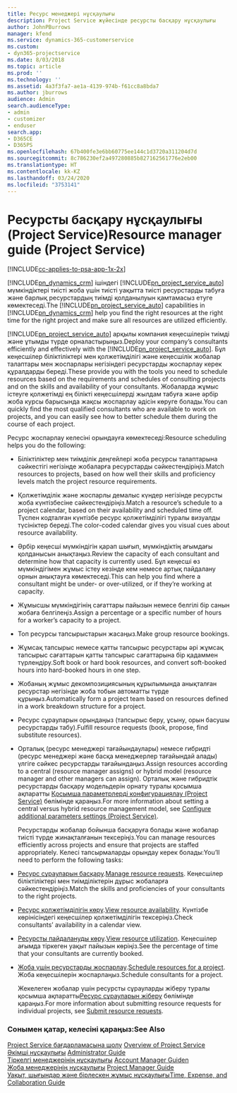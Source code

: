 ```yaml
---
title: Ресурс менеджері нұсқаулығы
description: Project Service жүйесінде ресурсты басқару нұсқаулығы
author: JohnPBurrows
manager: kfend
ms.service: dynamics-365-customerservice
ms.custom:
- dyn365-projectservice
ms.date: 8/03/2018
ms.topic: article
ms.prod: ''
ms.technology: ''
ms.assetid: 4a3f3fa7-ae1a-4139-974b-f61cc8a8bda7
ms.author: jburrows
audience: Admin
search.audienceType:
- admin
- customizer
- enduser
search.app:
- D365CE
- D365PS
ms.openlocfilehash: 67b400fe3e6bb60775ee144c1d3720a311204d7d
ms.sourcegitcommit: 8c786230ef2a497280885b827162561776e2eb00
ms.translationtype: HT
ms.contentlocale: kk-KZ
ms.lasthandoff: 03/24/2020
ms.locfileid: "3753141"
---
```

# <a name="resource-manager-guide-project-service"></a><span data-ttu-id="81c8e-103">Ресурсты басқару нұсқаулығы (Project Service)</span><span class="sxs-lookup"><span data-stu-id="81c8e-103">Resource manager guide (Project Service)</span></span>

[!INCLUDE[cc-applies-to-psa-app-1x-2x](../includes/cc-applies-to-psa-app-1x-2x.md)]

<span data-ttu-id="81c8e-104">[!INCLUDE[pn_dynamics_crm](../includes/pn-dynamics-crm.md)] ішіндегі [!INCLUDE[pn_project_service_auto](../includes/pn-project-service-auto.md)] мүмкіндіктері тиісті жоба үшін тиісті уақытта тиісті ресурстарды табуға және барлық ресурстардың тиімді қолданылуын қамтамасыз етуге көмектеседі.</span><span class="sxs-lookup"><span data-stu-id="81c8e-104">The [!INCLUDE[pn_project_service_auto](../includes/pn-project-service-auto.md)] capabilities in [!INCLUDE[pn_dynamics_crm](../includes/pn-dynamics-crm.md)] help you find the right resources at the right time for the right project and make sure all resources are utilized efficiently.</span></span>  
  
 <span data-ttu-id="81c8e-105">[!INCLUDE[pn_project_service_auto](../includes/pn-project-service-auto.md)] арқылы компания кеңесшілерін тиімді және ұтымды түрде орналастырыңыз.</span><span class="sxs-lookup"><span data-stu-id="81c8e-105">Deploy your company’s consultants efficiently and effectively with the [!INCLUDE[pn_project_service_auto](../includes/pn-project-service-auto.md)].</span></span> <span data-ttu-id="81c8e-106">Бұл кеңесшілер біліктіліктері мен қолжетімділігі және кеңесшілік жобалар талаптары мен жоспарлары негізіндегі ресурстарды жоспарлау керек құралдарды береді.</span><span class="sxs-lookup"><span data-stu-id="81c8e-106">These provide you with the tools you need to schedule resources based on the requirements and schedules of consulting projects and on the skills and availability of your consultants.</span></span> <span data-ttu-id="81c8e-107">Жобаларда жұмыс істеуге қолжетімді ең білікті кеңесшілерді жылдам табуға және әрбір жоба курсы барысында жақсы жоспарлау әдісін көруге болады.</span><span class="sxs-lookup"><span data-stu-id="81c8e-107">You can quickly find the most qualified consultants who are available to work on projects, and you can easily see how to better schedule them during the course of each project.</span></span>  
  
 <span data-ttu-id="81c8e-108">Ресурс жоспарлау келесіні орындауға көмектеседі:</span><span class="sxs-lookup"><span data-stu-id="81c8e-108">Resource scheduling helps you do the following:</span></span>  
  
- <span data-ttu-id="81c8e-109">Біліктіліктер мен тиімділік деңгейлері жоба ресурсы талаптарына сәйкестігі негізінде жобаларға ресурстарды сәйкестендіріңіз.</span><span class="sxs-lookup"><span data-stu-id="81c8e-109">Match resources to projects, based on how well their skills and proficiency levels match the project resource requirements.</span></span>  
  
- <span data-ttu-id="81c8e-110">Қолжетімділік және жоспарлы демалыс күндер негізінде ресурсты жоба күнтізбесіне сәйкестендіріңіз.</span><span class="sxs-lookup"><span data-stu-id="81c8e-110">Match a resource’s schedule to a project calendar, based on their availability and scheduled time off.</span></span> <span data-ttu-id="81c8e-111">Түспен кодталған күнтізбе ресурс қолжетімділігі туралы визуалды түсініктер береді.</span><span class="sxs-lookup"><span data-stu-id="81c8e-111">The color-coded calendar gives you visual cues about resource availability.</span></span>  
  
- <span data-ttu-id="81c8e-112">Әрбір кеңесші мүмкіндігін қарап шығып, мүмкіндіктің ағымдағы қолданысын анықтаңыз.</span><span class="sxs-lookup"><span data-stu-id="81c8e-112">Review the capacity of each consultant and determine how that capacity is currently used.</span></span> <span data-ttu-id="81c8e-113">Бұл кеңесші өз мүмкіндігімен жұмыс істеу кезінде кем немесе артық пайдалану орнын анықтауға көмектеседі.</span><span class="sxs-lookup"><span data-stu-id="81c8e-113">This can help you find where a consultant might be under- or over-utilized, or if they’re working at capacity.</span></span>  
  
- <span data-ttu-id="81c8e-114">Жұмысшы мүмкіндігінің сағаттары пайызын немесе белгілі бір санын жобаға белгілеңіз.</span><span class="sxs-lookup"><span data-stu-id="81c8e-114">Assign a percentage or a specific number of hours for a worker’s capacity to a project.</span></span>  
  
- <span data-ttu-id="81c8e-115">Топ ресурсы тапсырыстарын жасаңыз.</span><span class="sxs-lookup"><span data-stu-id="81c8e-115">Make group resource bookings.</span></span>  
  
- <span data-ttu-id="81c8e-116">Жұмсақ тапсырыс немесе қатты тапсырыс ресурстары әрі жұмсақ тапсырыс сағаттарын қатты тапсырыс сағаттарына бір қадаммен түрлендіру.</span><span class="sxs-lookup"><span data-stu-id="81c8e-116">Soft book or hard book resources, and convert soft-booked hours into hard-booked hours in one step.</span></span>  
  
- <span data-ttu-id="81c8e-117">Жобаның жұмыс декомпозициясының құрылымында анықталған ресурстар негізінде жоба тобын автоматты түрде құрыңыз.</span><span class="sxs-lookup"><span data-stu-id="81c8e-117">Automatically form a project team based on resources defined in a work breakdown structure for a project.</span></span>  
  
- <span data-ttu-id="81c8e-118">Ресурс сұрауларын орындаңыз (тапсырыс беру, ұсыну, орын басушы ресурстарды табу).</span><span class="sxs-lookup"><span data-stu-id="81c8e-118">Fulfill resource requests (book, propose, find substitute resources).</span></span>  
  
- <span data-ttu-id="81c8e-119">Орталық (ресурс менеджері тағайындаулары) немесе гибридті (ресурс менеджері және басқа менеджерлер тағайындай алады) үлгіге сәйкес ресурстарды тағайындаңыз.</span><span class="sxs-lookup"><span data-stu-id="81c8e-119">Assign resources according to a central (resource manager assigns) or hybrid model (resource manager and other managers can assign).</span></span> <span data-ttu-id="81c8e-120">Орталық және гибридтік ресурстарды басқару модельдерін орнату туралы қосымша ақпаратты [Қосымша параметрлерді конфигурациялау (Project Service)](../project-service/configure-additional-parameters-settings.md) бөлімінде қараңыз.</span><span class="sxs-lookup"><span data-stu-id="81c8e-120">For more information about setting a central versus hybrid resource management model, see [Configure additional parameters settings (Project Service)](../project-service/configure-additional-parameters-settings.md).</span></span>  
  
  <span data-ttu-id="81c8e-121">Ресурстарды жобалар бойынша басқаруға болады және жобалар тиісті түрде жинақталғанын тексеріңіз.</span><span class="sxs-lookup"><span data-stu-id="81c8e-121">You can manage resources efficiently across projects and ensure that projects are staffed appropriately.</span></span> <span data-ttu-id="81c8e-122">Келесі тапсырмаларды орындау керек болады:</span><span class="sxs-lookup"><span data-stu-id="81c8e-122">You’ll need to perform the following tasks:</span></span>  
  
- <span data-ttu-id="81c8e-123">[Ресурс сұрауларын басқару](../project-service/manage-resource-requests.md).</span><span class="sxs-lookup"><span data-stu-id="81c8e-123">[Manage resource requests](../project-service/manage-resource-requests.md).</span></span> <span data-ttu-id="81c8e-124">Кеңесшілер біліктіліктері мен тиімділіктерін дұрыс жобаларға сәйкестендіріңіз.</span><span class="sxs-lookup"><span data-stu-id="81c8e-124">Match the skills and proficiencies of your consultants to the right projects.</span></span>  
  
- <span data-ttu-id="81c8e-125">[Ресурс қолжетімділігін көру](../project-service/view-resource-availability.md).</span><span class="sxs-lookup"><span data-stu-id="81c8e-125">[View resource availability](../project-service/view-resource-availability.md).</span></span> <span data-ttu-id="81c8e-126">Күнтізбе көрінісіндегі кеңесшілер қолжетімділігін тексеріңіз.</span><span class="sxs-lookup"><span data-stu-id="81c8e-126">Check consultants’ availability in a calendar view.</span></span>  
  
- <span data-ttu-id="81c8e-127">[Ресурсты пайдалануды көру](../project-service/view-resource-utilization.md).</span><span class="sxs-lookup"><span data-stu-id="81c8e-127">[View resource utilization](../project-service/view-resource-utilization.md).</span></span> <span data-ttu-id="81c8e-128">Кеңесшілер ағымда тіркеген уақыт пайызын көріңіз.</span><span class="sxs-lookup"><span data-stu-id="81c8e-128">See the percentage of time that your consultants are currently booked.</span></span>  
  
- <span data-ttu-id="81c8e-129">[Жоба үшін ресурстарды жоспарлау](../project-service/schedule-resources-project.md).</span><span class="sxs-lookup"><span data-stu-id="81c8e-129">[Schedule resources for a project](../project-service/schedule-resources-project.md).</span></span> <span data-ttu-id="81c8e-130">Жоба кеңесшілерін жоспарлаңыз.</span><span class="sxs-lookup"><span data-stu-id="81c8e-130">Schedule consultants for a project.</span></span>  
  
  <span data-ttu-id="81c8e-131">Жекелеген жобалар үшін ресурсты сұрауларды жіберу туралы қосымша ақпаратты[Ресурс сұрауларын жіберу](../project-service/submit-resource-requests.md) бөлімінде қараңыз.</span><span class="sxs-lookup"><span data-stu-id="81c8e-131">For more information about submitting resource requests for individual projects, see [Submit resource requests](../project-service/submit-resource-requests.md).</span></span>  
  
### <a name="see-also"></a><span data-ttu-id="81c8e-132">Сонымен қатар, келесіні қараңыз:</span><span class="sxs-lookup"><span data-stu-id="81c8e-132">See Also</span></span>  
 <span data-ttu-id="81c8e-133">[Project Service бағдарламасына шолу](../project-service/overview.md) </span><span class="sxs-lookup"><span data-stu-id="81c8e-133">[Overview of Project Service](../project-service/overview.md) </span></span>  
 <span data-ttu-id="81c8e-134">[Әкімші нұсқаулығы](../project-service/admin-guide.md) </span><span class="sxs-lookup"><span data-stu-id="81c8e-134">[Administrator Guide](../project-service/admin-guide.md) </span></span>  
 <span data-ttu-id="81c8e-135">[Тіркелгі менеджерінің нұсқаулығы](../project-service/account-manager-guide.md) </span><span class="sxs-lookup"><span data-stu-id="81c8e-135">[Account Manager Guiden](../project-service/account-manager-guide.md) </span></span>  
 <span data-ttu-id="81c8e-136">[Жоба менеджерінің нұсқаулығы](../project-service/project-manager-guide.md) </span><span class="sxs-lookup"><span data-stu-id="81c8e-136">[Project Manager Guide](../project-service/project-manager-guide.md) </span></span>  
 [<span data-ttu-id="81c8e-137">Уақыт, шығындар және бірлескен жұмыс нұсқаулығы</span><span class="sxs-lookup"><span data-stu-id="81c8e-137">Time, Expense, and Collaboration Guide</span></span>](../project-service/time-expense-collaboration-guide.md)
